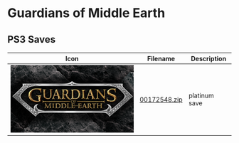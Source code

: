 # Guardians of Middle Earth

## PS3 Saves

| Icon | Filename | Description |
|------|----------|-------------|
| ![Guardians of Middle Earth](ICON0.PNG) | [00172548.zip](00172548.zip) | platinum save |
